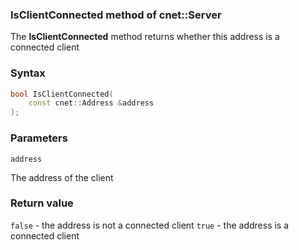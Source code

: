 ### IsClientConnected method of cnet::Server

The **IsClientConnected** method returns whether this address is a connected client
### Syntax
```C++
bool IsClientConnected(
    const cnet::Address &address
);
```

### Parameters

`address`

The address of the client

### Return value
`false` - the address is not a connected client
`true` - the address is a connected client